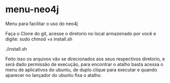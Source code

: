 # menu-neo4j
Menu para facilitar o uso do neo4j


Faça o Clone do git, acesse o diretorio no local armazenado por você e digite:
  sudo chmod +x install.sh

  ./install.sh
  
Feito isso os arquivos vão se direcionados aos seus respectivos diretorio, e será dado permissão de execução, para encontrar o atalho basta acessa o menu de aplicativos do ubuntu, de duplo clique para executar e quando aparecer no lançador do ubuntu fixa o atalho.
